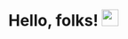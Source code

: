 <!-- ### Hi there 👋 -->
<!-- <h1 align='center'> Hi! :wave:</h1> -->

# Hello, folks! <img src="https://raw.githubusercontent.com/MartinHeinz/MartinHeinz/master/wave.gif" width="30px">

<!--
**nittinsharma37/nittinsharma37** is a ✨ _special_ ✨ repository because its `README.md` (this file) appears on your GitHub profile.

Here are some ideas to get you started:

- 🔭 I’m currently working on ...
- 🌱 I’m currently learning ...
- 👯 I’m looking to collaborate on ...
- 🤔 I’m looking for help with ...
- 💬 Ask me about ...
- 📫 How to reach me: ...
- 😄 Pronouns: ...
- ⚡ Fun fact: ...
-->
